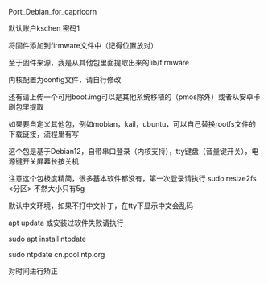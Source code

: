 Port_Debian_for_capricorn

默认账户kschen
密码1

将固件添加到firmware文件中（记得位置放对）

至于固件来源，我是从其他包里面提取出来的lib/firmware

内核配置为config文件，请自行修改

还有请上传一个可用boot.img可以是其他系统移植的（pmos除外）或者从安卓卡刷包里提取

如果要自定义其他包，例如mobian，kail，ubuntu，可以自己替换rootfs文件的下载链接，流程里有写

这个包是基于Debian12，自带串口登录（内核支持），tty键盘（音量键开关），电源键开关屏幕长按关机

注意这个包极度精简，很多基本软件都没有，第一次登录请执行 sudo resize2fs <分区> 不然大小只有5g

默认中文环境，如果不打中文补丁，在tty下显示中文会乱码

apt updata 或安装过软件失败请执行

sudo apt install ntpdate

sudo ntpdate cn.pool.ntp.org

对时间进行矫正



